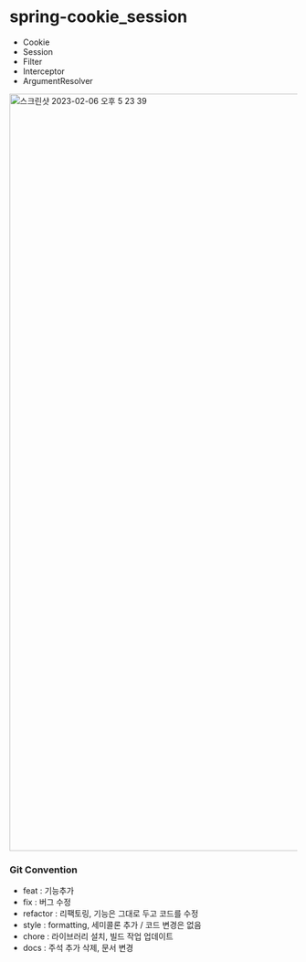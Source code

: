 # spring-cookie_session


- Cookie
- Session
- Filter
- Interceptor
- ArgumentResolver


<img width="1326" alt="스크린샷 2023-02-06 오후 5 23 39" src="https://user-images.githubusercontent.com/107785279/217247445-f2242a4b-76f2-413e-833f-4ac5aa3f0a5a.png">



### Git Convention

- feat : 기능추가
- fix : 버그 수정
- refactor : 리팩토링, 기능은 그대로 두고 코드를 수정
- style : formatting, 세미콜론 추가 / 코드 변경은 없음
- chore : 라이브러리 설치, 빌드 작업 업데이트
- docs : 주석 추가 삭제, 문서 변경
